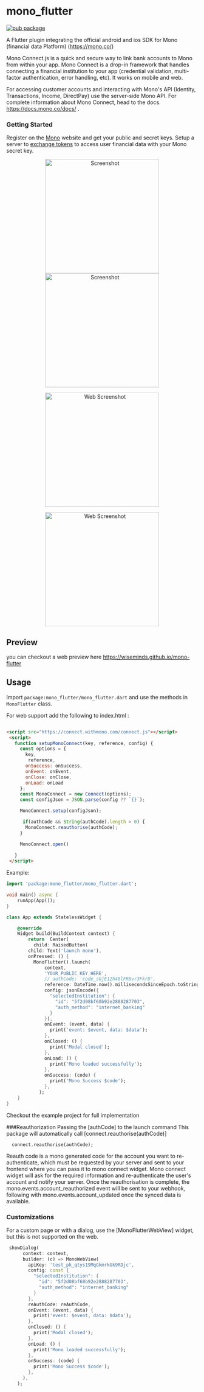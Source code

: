 # mono_flutter


[![pub package](https://img.shields.io/badge/Pub-1.0.0-green.svg)](https://pub.dartlang.org/packages/mono_flutter)

A Flutter plugin integrating the official android and ios SDK for Mono (financial data Platform) (https://mono.co/)

Mono Connect.js is a quick and secure way to link bank accounts to Mono from within your app. Mono Connect is a drop-in framework that handles connecting a financial institution to your app (credential validation, multi-factor authentication, error handling, etc). It works on mobile and web.

For accessing customer accounts and interacting with Mono's API (Identity, Transactions, Income, DirectPay) use the server-side Mono API. For complete information about Mono Connect, head to the docs. https://docs.mono.co/docs/ .

### Getting Started
Register on the [Mono](https://app.mono.co/dashboard) website and get your public and secret keys.
Setup a server to [exchange tokens](https://docs.mono.co/reference/authentication-endpoint) to access user financial data with your Mono secret key.

<p align="center">
  <img src="https://github.com/wiseminds/mono-flutter/raw/main/screenshot.jpeg" alt="Screenshot" height="300" />
  <img src="https://github.com/wiseminds/mono-flutter/raw/main/screenshot2.jpeg" alt="Screenshot" height="300" />
</p>

<p align="center">
  <img src="https://github.com/wiseminds/mono-flutter/raw/web/web-screenshot1.png" alt="Web Screenshot" height="300" />

</p><p align="center">
  <img src="https://github.com/wiseminds/mono-flutter/raw/web/web-screenshot2.png" alt="Web Screenshot" height="300" />

</p>


## Preview
you can checkout a web preview here https://wiseminds.github.io/mono-flutter

## Usage

Import `package:mono_flutter/mono_flutter.dart` and use the methods in `MonoFlutter` class.


For web support add the following to index.html :

 ``` HTML

 <script src="https://connect.withmono.com/connect.js"></script>
  <script>
    function setupMonoConnect(key, reference, config) {
      const options = {
        key,
         reference,
        onSuccess: onSuccess,
        onEvent: onEvent,
        onClose: onClose,
        onLoad: onLoad
      };
      const MonoConnect = new Connect(options);
      const configJson = JSON.parse(config ?? `{}`);

      MonoConnect.setup(configJson);

       if(authCode && String(authCode).length > 0) {
        MonoConnect.reauthorise(authCode);
      }

      MonoConnect.open()
      
    }
  </script>

 ```

Example:
```dart
import 'package:mono_flutter/mono_flutter.dart';

void main() async {
    runApp(App());
}

class App extends StatelessWidget {

    @override
    Widget build(BuildContext context) {
        return  Center(
          child: RaisedButton(
        child: Text('launch mono'),
        onPressed: () {
          MonoFlutter().launch(
              context,
              'YOUR_PUBLIC_KEY_HERE',
              // authCode: 'code_sGjE1Zh48lFR8vr3FkrD',
              reference: DateTime.now().millisecondsSinceEpoch.toString(),
              config: jsonEncode({
                "selectedInstitution": {
                  "id": "5f2d08bf60b92e2888287703",
                  "auth_method": "internet_banking"
                }
              }),
              onEvent: (event, data) {
                print('event: $event, data: $data');
              },
              onClosed: () {
                print('Modal closed');
              },
              onLoad: () {
                print('Mono loaded successfully');
              },
              onSuccess: (code) {
                print('Mono Success $code');
              },
            );
    }
}

```

Checkout the example project for full implementation


###Reauthorization
Passing the [authCode] to the launch command
This package will automatically call [connect.reauthorise(authCode)]
```
  connect.reauthorise(authCode);
```

Reauth code is a mono generated code for the account you want to re-authenticate,
which must be requested by your server and sent to your frontend where you can
pass it to mono connect widget.
Mono connect widget will ask for the required information and re-authenticate the
user's account and notify your server.
Once the reauthorisation is complete, the mono.events.account_reauthorized event will
be sent to your webhook, following with mono.events.account_updated once the synced
data is available.

### Customizations
For a custom page or with a dialog, use the [MonoFlutterWebView] widget, but this is not supported on the web.
```dart
 showDialog(
      context: context,
      builder: (c) => MonoWebView(
        apiKey: 'test_pk_qtys19MqGkmrkGk9RDjc',
        config: const {
          "selectedInstitution": {
            "id": "5f2d08bf60b92e2888287703",
            "auth_method": "internet_banking"
          }
        },
        reAuthCode: reAuthCode,
        onEvent: (event, data) {
          print('event: $event, data: $data');
        },
        onClosed: () {
          print('Modal closed');
        },
        onLoad: () {
          print('Mono loaded successfully');
        },
        onSuccess: (code) {
          print('Mono Success $code');
        },
      ),
    );
```



